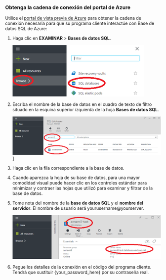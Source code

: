 <!--
includes/sql-database-include-connection-string-20-portalshots.md

Latest Freshness check:  2015-09-02 , GeneMi.

## Connection string
-->


### Obtenga la cadena de conexión del portal de Azure


Utilice el [portal de vista previa de Azure](https://portal.azure.com/) para obtener la cadena de conexión necesaria para que su programa cliente interactúe con Base de datos SQL de Azure:


1. Haga clic en **EXAMINAR** > **Bases de datos SQL**.

    ![Seleccionar SQL][1-select-sql]

2. Escriba el nombre de la base de datos en el cuadro de texto de filtro situado en la esquina superior izquierda de la hoja **Bases de datos SQL**.

    ![Selección de la base de datos][2-select-database]]

3. Haga clic en la fila correspondiente a la base de datos.

4. Cuando aparezca la hoja de su base de datos, para una mayor comodidad visual puede hacer clic en los controles estándar para minimizar y contraer las hojas que utilizó para examinar y filtrar de la base de datos.

5. Tome nota del nombre de la **base de datos SQL** y el **nombre del servidor**. El nombre de usuario será yourusername@yourserver.

	![Obtención de detalles de la conexión][3-get-connection-details]

7.  Pegue los detalles de la conexión en el código del programa cliente. Tendrá que sustituir {your\_password\_here} por su contraseña real.


<!--
Could not find a good link for PHP

For more information, see:<br/>[Connection Strings and Configuration Files](https://msdn.microsoft.com/library/ms378428.aspx).
-->


<!-- Image references. -->

[1-select-sql]: ./media/sql-database-include-connection-string-20-portalshots/connection-string-select-sql.png

[2-select-database]: ./media/sql-database-include-connection-string-20-portalshots/connection-string-select-database.PNG

[3-get-connection-details]: ./media/sql-database-include-connection-string-20-portalshots/connection-string-details.PNG


<!--
These three includes/ files are a sequenced set, but you can pick and choose:

includes/sql-database-include-connection-string-20-portalshots.md
includes/sql-database-include-connection-string-30-compare.md
includes/sql-database-include-connection-string-40-config.md
-->

<!---HONumber=AcomDC_0128_2016-->